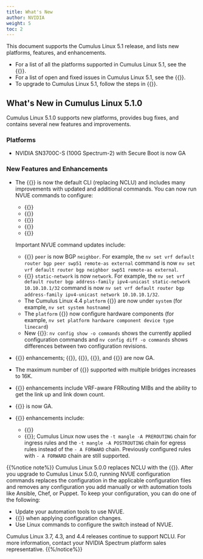 ```yaml
---
title: What's New
author: NVIDIA
weight: 5
toc: 2
---
```

This document supports the Cumulus Linux 5.1 release, and lists new platforms, features, and enhancements.

- For a list of all the platforms supported in Cumulus Linux 5.1, see the {{<exlink url="www.nvidia.com/en-us/networking/ethernet-switching/hardware-compatibility-list/" text="Hardware Compatibility List (HCL)">}}.
- For a list of open and fixed issues in Cumulus Linux 5.1, see the {{<link title="Cumulus Linux 5.1 Release Notes" text="Cumulus Linux 5.1 Release Notes">}}.
- To upgrade to Cumulus Linux 5.1, follow the steps in {{<link url="Upgrading-Cumulus-Linux">}}.
<!-- vale off -->
## What's New in Cumulus Linux 5.1.0
<!-- vale on -->
Cumulus Linux 5.1.0 supports new platforms, provides bug fixes, and contains several new features and improvements.

### Platforms

- NVIDIA SN3700C-S (100G Spectrum-2) with Secure Boot is now GA

### New Features and Enhancements

- The {{<link url="NVIDIA-User-Experience-NVUE" text="NVUE object model">}} is now the default CLI (replacing NCLU) and includes many improvements with updated and additional commands. You can now run NVUE commands to configure:
     - {{<link url="Protocol-Independent-Multicast-PIM" text="PIM">}}
     - {{<link url="IGMP-and-MLD-Snooping" text="IGMP">}}
     - {{<link url="Virtual-Router-Redundancy-VRR-and-VRRP/#vrrp" text="VRRP">}}
     - {{<link title="Setting the Date and Time" text="The time zone">}}
     - {{<link url="Interface-Configuration-and-Management/#interface-descriptions" text="Interface descriptions (aliases)">}}

  Important NVUE command updates include:
     - {{<link url="Basic-BGP-Configuration" text="BGP">}} `peer` is now BGP `neighbor`. For example, the `nv set vrf default router bgp peer swp51 remote-as external` command is now `nv set vrf default router bgp neighbor swp51 remote-as external`.
     - {{<link url="Basic-BGP-Configuration" text="BGP">}} `static-network` is now `network`. For example, the `nv set vrf default router bgp address-family ipv4-unicast static-network 10.10.10.1/32` command is now `nv set vrf default router bgp address-family ipv4-unicast network 10.10.10.1/32`.
     - The Cumulus Linux 4.4 `platform` {{<link url="NVIDIA-User-Experience-NVUE/#command-categories" text="commands">}} are now under `system` (for example, `nv set system hostname`)
     - The `platform` {{<link url="NVIDIA-User-Experience-NVUE/#command-categories" text="commands">}} now configure hardware components (for example, `nv set platform hardware component device type linecard`)
     - New {{<link url="NVIDIA-User-Experience-NVUE/#configuration-management-commands" text="configuration management commands">}}: `nv config show -o commands` shows the currently applied configuration commands and `nv config diff -o commands` shows differences between two configuration revisions.

- {{<link url="Precision-Time-Protocol-PTP" text="PTP Boundary Clock">}} enhancements; {{<link url="Precision-Time-Protocol-PTP/#message-mode" text="Message mode">}}, {{<link url="Precision-Time-Protocol-PTP/#acceptable-master-table" text="acceptable master table">}}, {{<link url="Precision-Time-Protocol-PTP/#dscp" text="DSCP">}}, and {{<link url="Precision-Time-Protocol-PTP/#ttl-for-a-ptp-message" text="TTL for a PTP message">}} are now GA.
- The maximum number of {{<link url="VLAN-aware-Bridge-Mode/#configure-multiple-vlan-aware-bridges" text="VLAN elements">}} supported with multiple bridges increases to 16K.
- {{<link url="Simple-Network-Management-Protocol-SNMP" text="SNMP">}} enhancements include VRF-aware FRRouting MIBs and the ability to get the link up and link down count.
- {{<link url="Optional-BGP-Configuration/#suppress-route-advertisement" text="Suppress route advertisement">}} is now GA.
- {{<link url="Netfilter-ACLs" text="Netfilter-ACL">}} enhancements include:
  - {{<link url="Netfilter-ACLs/#control-plane-policers" text="New control plane policer configuration">}}
  - {{<link url="Netfilter-ACLs/#install-and-manage-acl-rules-with-nvue" text="Updated rules">}}; Cumulus Linux now uses the `-t mangle -A PREROUTING` chain for ingress rules and the `-t mangle -A POSTROUTING` chain for egress rules instead of the `- A FORWARD` chain. Previously configured rules with `- A FORWARD` chain are still supported.

{{%notice note%}}
Cumulus Linux 5.0.0 replaces NCLU with the {{<link url="NVIDIA-User-Experience-NVUE" text="NVUE object model">}}. After you upgrade to Cumulus Linux 5.0.0, running NVUE configuration commands replaces the configuration in the applicable configuration files and removes any configuration you add manually or with automation tools like Ansible, Chef, or Puppet. To keep your configuration, you can do one of the following:

- Update your automation tools to use NVUE.
- {{<link url="NVIDIA-User-Experience-NVUE/#configure-nvue-to-ignore-linux-files" text="Configure NVUE to ignore certain underlying Linux files">}} when applying configuration changes.
- Use Linux commands to configure the switch instead of NVUE.

Cumulus Linux 3.7, 4.3, and 4.4 releases continue to support NCLU. For more information, contact your NVIDIA Spectrum platform sales representative.
{{%/notice%}}
